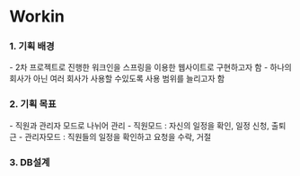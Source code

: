 # Workin

<h3>1. 기획 배경</h3>
- 2차 프로젝트로 진행한 워크인을 스프링을 이용한 웹사이트로 구현하고자 함
- 하나의 회사가 아닌 여러 회사가 사용할 수있도록 사용 범위를 늘리고자 함

<h3>2. 기획 목표</h3> 
- 직원과 관리자 모드로 나뉘어 관리
- 직원모드 : 자신의 일정을 확인, 일정 신청, 출퇴근
- 관리자모드 : 직원들의 일정을 확인하고 요청을 수락, 거절

<h3>3. DB설계</h3>
